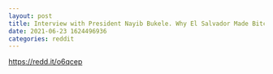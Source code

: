 ```yaml
--- 
layout: post 
title: Interview with President Nayib Bukele. Why El Salvador Made Bitcoin Legal Tender. 
date: 2021-06-23 1624496936 
categories: reddit 
--- 
```

https://redd.it/o6qcep